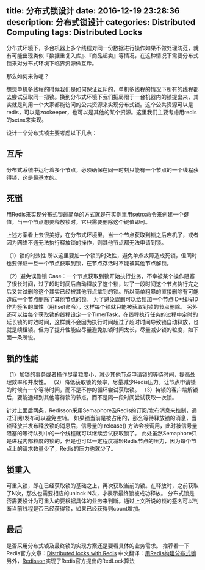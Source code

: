 title: 分布式锁设计
date: 2016-12-19 23:28:36
description: 分布式锁设计
categories: Distributed Computing
tags: Distributed Locks
---

分布式环境下，多台机器上多个线程对同一份数据进行操作如果不做处理防范，就有可能出现类似『数据重复入库』、『商品超卖』等情况，在这种情况下需要分布式锁来对分布式环境下临界资源做互斥。

那么如何来做呢？

想想单机多线程的时候我们是如何保证互斥的，单机多线程的情况下所有的线程都去尝试获取同一把锁。换到分布式环境下我们把局限于一台机器内的锁提出来，其实就是利用一个大家都能访问的公共资源来实现分布式锁。这个公共资源可以是redis，可以是zookeeper，也可以是其他的某个资源。这里我们主要考虑用redis的setnx来实现。

设计一个分布式锁主要考虑以下几点：

## 互斥
分布式系统中运行着多个节点，必须确保在同一时刻只能有一个节点的一个线程获得锁，这是最基本的。

## 死锁
用Redis来实现分布式锁最简单的方式就是在实例里用setnx命令来创建一个键值，当一个节点想要释放锁时，它只需要删除这个键值即可。

上述方案看上去很美好，在分布式环境里，当一个节点获取到锁之后宕机了，或者因为网络不通无法执行释放锁的操作，则其他节点都无法申请到锁。

（1）锁的时效性
所以这里要加一个锁的时效性，避免单点故障造成死锁，但同时也要保证一旦一个节点获取到锁，在节点存活时不能被其他节点解锁。

（2）避免误删锁
Case：一个节点获取到锁开始执行业务，不幸被某个操作阻塞了很长时间，过了超时时间后自动释放了这个锁，过了一段时间这个节点执行完之后又尝试删除这个其实已经被其他节点拿到的锁。所以简单粗暴的直接删除有可能造成一个节点删除了其他节点的锁。
为了避免误删可以给锁加一个节点ID+线程ID作为签名的属性（用hset命令），这样每个锁就只能被获取到锁的节点删除。
另外还可以给每个获取锁的线程设定一个TimerTask，在线程执行任务的过程中定时的延长锁的时效时间，这样就不会因为执行时间超过了超时时间导致锁自动释放，也就是续租锁。但为了提升性能应尽量避免加锁时间太长，尽量减少锁的粒度，如下面一条所说。

## 锁的性能
（1）加锁的事务或者操作尽量粒度小，减少其他节点申请锁的等待时间，提高处理效率和并发性。
（2）降低获取锁的频率，尽量减少Redis压力。让节点申请锁的时候有一个等待时间，而不是不停的循环尝试获取锁。 
（3）持锁的客户端解锁后，要能通知到其他等待锁的节点，而不是隔一段时间尝试获取一次锁。

针对上面后两条，Redisson采用Semaphore及Redis的订阅/发布消息来控制，通过订阅/发布可以避免空转。
如果锁当前是被占用的，那么等待释放锁的消息，当锁释放并发布释放锁的消息后，信号量的 release() 方法会被调用，此时被信号量阻塞的等待队列中的一个线程就可以继续尝试获取锁了。
此处虽然Semaphore只是进程内部粒度的锁的，但是也可以一定程度减轻Redis节点的压力，因为每个节点上的请求数量少了，Redis的压力也就少了。

## 锁重入
可重入锁，即在已经获取锁的基础之上，再次获取当前的锁。在释放时，之前获取了N次，那么也需要相应的unlock N次，才表示最终锁被成功释放。
分布式锁是否需要设计为可重入的要根据具体的业务来判断。通过上文所说的锁的签名可以判断当前线程是否已经获得锁，如果已经获得则count增加。

## 最后
是否采用分布式锁及最终锁的实现方案还是要看具体的业务需求。
推荐看一下Redis官方文章：[Distributed locks with Redis](https://github.com/antirez/redis-doc/blob/master/topics/distlock.md) 
中文翻译：[用Redis构建分布式锁](http://ifeve.com/redis-lock)
另外，[Redisson](https://github.com/redisson/redisson/wiki/Redisson%E9%A1%B9%E7%9B%AE%E4%BB%8B%E7%BB%8D)实现了Redis官方提出的RedLock算法


